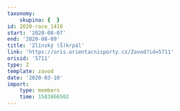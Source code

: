```yaml
---
taxonomy:
    skupina: {  }
id: 2020-race_1410
start: '2020-08-07'
end: '2020-08-09'
title: 'Zlínský (Š)krpál'
link: 'https://oris.orientacnisporty.cz/Zavod?id=5711'
orisid: '5711'
type: Z
template: zavod
date: '2020-03-10'
import:
    type: members
    time: 1583866502
---
```

